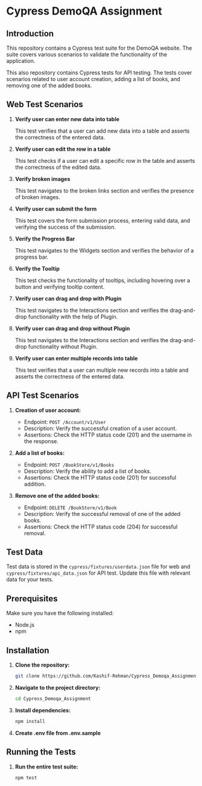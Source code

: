 # Cypress DemoQA Assignment

## Introduction

This repository contains a Cypress test suite for the DemoQA website. The suite covers various scenarios to validate the functionality of the application.

This also repository contains Cypress tests for API testing. The tests cover scenarios related to user account creation, adding a list of books, and removing one of the added books.

## Web Test Scenarios

1. **Verify user can enter new data into table**

   This test verifies that a user can add new data into a table and asserts the correctness of the entered data.

2. **Verify user can edit the row in a table**

   This test checks if a user can edit a specific row in the table and asserts the correctness of the edited data.

3. **Verify broken images**

   This test navigates to the broken links section and verifies the presence of broken images.

4. **Verify user can submit the form**

   This test covers the form submission process, entering valid data, and verifying the success of the submission.

5. **Verify the Progress Bar**

   This test navigates to the Widgets section and verifies the behavior of a progress bar.

6. **Verify the Tooltip**

   This test checks the functionality of tooltips, including hovering over a button and verifying tooltip content.

7. **Verify user can drag and drop with Plugin**

   This test navigates to the Interactions section and verifies the drag-and-drop functionality with the help of Plugin.

8. **Verify user can drag and drop without Plugin**

   This test navigates to the Interactions section and verifies the drag-and-drop functionality without Plugin.

9. **Verify user can enter multiple records into table**

   This test verifies that a user can multiple new records into a table and asserts the correctness of the entered data.

## API Test Scenarios

1. **Creation of user account:**

   - Endpoint: `POST /Account/v1/User`
   - Description: Verify the successful creation of a user account.
   - Assertions: Check the HTTP status code (201) and the username in the response.

2. **Add a list of books:**

   - Endpoint: `POST /BookStore/v1/Books`
   - Description: Verify the ability to add a list of books.
   - Assertions: Check the HTTP status code (201) for successful addition.

3. **Remove one of the added books:**
   - Endpoint: `DELETE /BookStore/v1/Book`
   - Description: Verify the successful removal of one of the added books.
   - Assertions: Check the HTTP status code (204) for successful removal.

## Test Data

Test data is stored in the `cypress/fixtures/userdata.json` file for web and `cypress/fixtures/api_data.json` for API test. Update this file with relevant data for your tests.

## Prerequisites

Make sure you have the following installed:

- Node.js
- npm

## Installation

1. **Clone the repository:**

   ```bash
   git clone https://github.com/Kashif-Rehman/Cypress_Demoqa_Assignment.git
   ```

2. **Navigate to the project directory:**
   ```bash
   cd Cypress_Demoqa_Assignment
   ```
3. **Install dependencies:**
   ```bash
   npm install
   ```
4. **Create .env file from .env.sample**

## Running the Tests

1. **Run the entire test suite:**
   ```bash
   npm test
   ```

